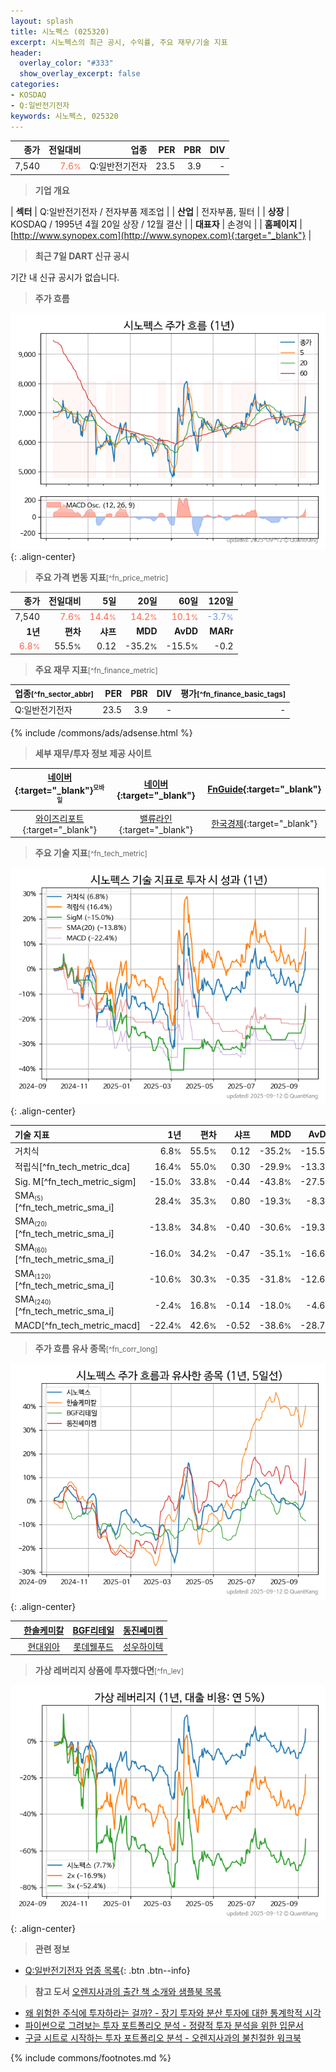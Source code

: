```yaml
---
layout: splash
title: 시노펙스 (025320)
excerpt: 시노펙스의 최근 공시, 수익률, 주요 재무/기술 지표
header:
  overlay_color: "#333"
  show_overlay_excerpt: false
categories:
- KOSDAQ
- Q:일반전기전자
keywords: 시노펙스, 025320
---
```


| **종가** | **전일대비** | **업종** | **PER** | **PBR** | **DIV** |
| -------: | -----------: | -------: | ------: | ------: | ------: |
| 7,540 | <span style="color: tomato">7.6<small>%</small></span> | Q:일반전기전자 | 23.5 | 3.9 | - |

<!-- more -->


> **기업 개요**<a id="company"></a>

| <span style="white-space:nowrap;">**섹터**</span> | Q:일반전기전자 / 전자부품 제조업 |
| <span style="white-space:nowrap;">**산업**</span> | 전자부품, 필터 |
| <span style="white-space:nowrap;">**상장**</span> | KOSDAQ / 1995년 4월 20일 상장 / 12월 결산 |
| <span style="white-space:nowrap;">**대표자**</span> | 손경익 |
| <span style="white-space:nowrap;">**홈페이지**</span> | [http://www.synopex.com](http://www.synopex.com){:target="_blank"} |


> **최근 7일 DART 신규 공시**<a id="dart"></a>

기간 내 신규 공시가 없습니다.


> **주가 흐름**<a id="price"></a>

![025320](/stock/images/025320.png){: .align-center}


> **주요 가격 변동 지표**<small>[^fn_price_metric]</small>

| **종가** | **전일대비** | **5일** | **20일** | **60일** | **120일** |
| -------: | -----------: | ------: | -------: | -------: | --------: |
| 7,540 | <span style="color: tomato">7.6<small>%</small></span> | <span style="color: tomato">14.4<small>%</small></span> | <span style="color: tomato">14.2<small>%</small></span> | <span style="color: tomato">10.1<small>%</small></span> | <span style="color: cornflowerblue">-3.7<small>%</small></span> |
| **1년** | **편차** | **샤프** | **MDD** | **AvDD** | **MARr** |
| <span style="color: tomato">6.8<small>%</small></span> | 55.5<small>%</small> | 0.12 | -35.2<small>%</small> | -15.5<small>%</small> | -0.2 |


> **주요 재무 지표**<small>[^fn_finance_metric]</small>

| **업종**<small>[^fn_sector_abbr]</small> | **PER** | **PBR** | **DIV** | **평가**<small>[^fn_finance_basic_tags]</small> |
| :--------------------------------------- | ------: | ------: | ------: | ----------------------------------------------: |
| Q:일반전기전자 | 23.5 | 3.9 | - | - |



{% include /commons/ads/adsense.html %}

> **세부 재무/투자 정보 제공 사이트**

| [네이버](https://m.stock.naver.com/domestic/stock/025320/finance/summary){:target="_blank"}<sup><small>모바일</small></sup> | [네이버](https://finance.naver.com/item/coinfo.naver?code=025320){:target="_blank"} | [FnGuide](https://comp.fnguide.com/SVO2/ASP/SVD_Invest.asp?gicode=A025320&MenuYn=Y){:target="_blank"} |
| :---: | :---: | :---: |
| [와이즈리포트](https://comp.wisereport.co.kr/company/c1040001.aspx?cmp_cd=025320){:target="_blank"} | [밸류라인](https://www.valueline.co.kr/finance/summary/025320){:target="_blank"} | [한국경제](https://markets.hankyung.com/stock/025320/financial-summary){:target="_blank"} |


> **주요 기술 지표**<small>[^fn_tech_metric]</small>


![025320](/stock/images/025320_tech.png){: .align-center}

| **기술 지표** | **1년** | **편차** | **샤프** | **MDD** | **AvDD** |
| :------------ | ------: | -----------: | -------: | ------: | -------: |
| 거치식 | 6.8<small>%</small> | 55.5<small>%</small> | 0.12 | -35.2<small>%</small> | -15.5<small>%</small> |
| 적립식[^fn_tech_metric_dca] | 16.4<small>%</small> | 55.0<small>%</small> | 0.30 | -29.9<small>%</small> | -13.3<small>%</small> |
| Sig. M[^fn_tech_metric_sigm] | -15.0<small>%</small> | 33.8<small>%</small> | -0.44 | -43.8<small>%</small> | -27.5<small>%</small> |
| SMA<small><sub>(5)</sub></small>[^fn_tech_metric_sma_i] | 28.4<small>%</small> | 35.3<small>%</small> | 0.80 | -19.3<small>%</small> | -8.3<small>%</small> |
| SMA<small><sub>(20)</sub></small>[^fn_tech_metric_sma_i] | -13.8<small>%</small> | 34.8<small>%</small> | -0.40 | -30.6<small>%</small> | -19.3<small>%</small> |
| SMA<small><sub>(60)</sub></small>[^fn_tech_metric_sma_i] | -16.0<small>%</small> | 34.2<small>%</small> | -0.47 | -35.1<small>%</small> | -16.6<small>%</small> |
| SMA<small><sub>(120)</sub></small>[^fn_tech_metric_sma_i] | -10.6<small>%</small> | 30.3<small>%</small> | -0.35 | -31.8<small>%</small> | -12.6<small>%</small> |
| SMA<small><sub>(240)</sub></small>[^fn_tech_metric_sma_i] | -2.4<small>%</small> | 16.8<small>%</small> | -0.14 | -18.0<small>%</small> | -4.6<small>%</small> |
| MACD[^fn_tech_metric_macd] | -22.4<small>%</small> | 42.6<small>%</small> | -0.52 | -38.6<small>%</small> | -28.7<small>%</small> |


> **주가 흐름 유사 종목**<a id="corr"></a><small>[^fn_corr_long]</small>

![025320](/stock/images/025320_corr.png){: .align-center}

|       | [한솔케미칼](/014680/) | [BGF리테일](/282330/) | [동진쎄미켐](/005290/) |
| :---: | :------------------------------------: | :------------------------------------: | :------------------------------------: |
|       | [현대위아](/011210/) | [롯데웰푸드](/280360/) | [성우하이텍](/015750/) |


> **가상 레버리지 상품에 투자했다면**<a id="2x"></a><small>[^fn_lev]</small>

![025320](/stock/images/025320_2x.png){: .align-center}


> **관련 정보**

- [Q:일반전기전자 업종 목록](/stats/sector/kosdaq_업종_일반전기전자_종목/){: .btn .btn--info}

> **참고 도서** [오렌지사과의 출간 책 소개와 샘플북 목록](https://kongdori.tistory.com/691)

- [왜 위험한 주식에 투자하라는 걸까? - 장기 투자와 분산 투자에 대한 통계학적 시각](https://kongdori.tistory.com/421)
- [파이썬으로 그려보는 투자 포트폴리오 분석  - 정량적 투자 분석을 위한 입문서](https://kongdori.tistory.com/643)
- [구글 시트로 시작하는 투자 포트폴리오 분석 - 오렌지사과의 불친절한 워크북](https://kongdori.tistory.com/449)


{% include commons/footnotes.md %}